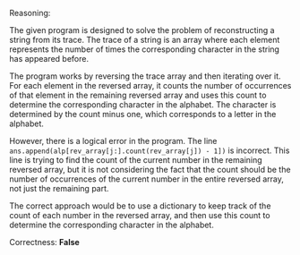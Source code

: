 Reasoning:

The given program is designed to solve the problem of reconstructing a string from its trace. The trace of a string is an array where each element represents the number of times the corresponding character in the string has appeared before.

The program works by reversing the trace array and then iterating over it. For each element in the reversed array, it counts the number of occurrences of that element in the remaining reversed array and uses this count to determine the corresponding character in the alphabet. The character is determined by the count minus one, which corresponds to a letter in the alphabet.

However, there is a logical error in the program. The line `ans.append(alp[rev_array[j:].count(rev_array[j]) - 1])` is incorrect. This line is trying to find the count of the current number in the remaining reversed array, but it is not considering the fact that the count should be the number of occurrences of the current number in the entire reversed array, not just the remaining part.

The correct approach would be to use a dictionary to keep track of the count of each number in the reversed array, and then use this count to determine the corresponding character in the alphabet.

Correctness: **False**